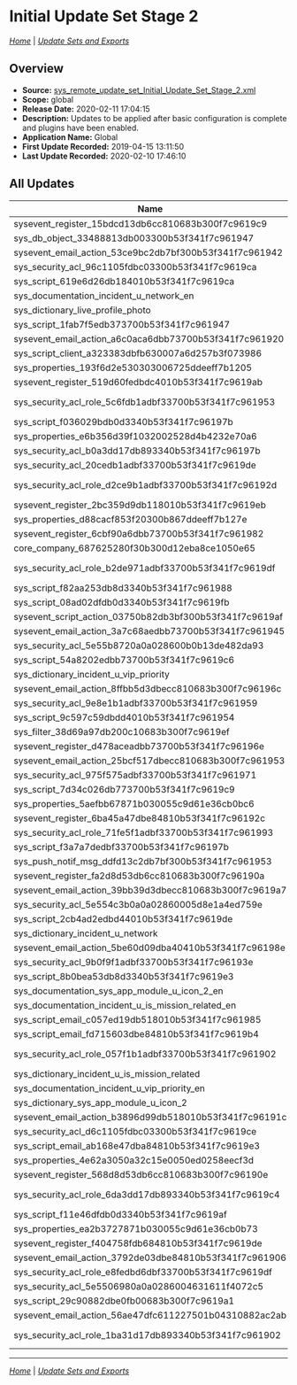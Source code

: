 # Initial Update Set Stage 2

*[Home](./README.md)* | *[Update Sets and Exports](./UpdateSetsAndExports.md)*

## Overview

- **Source:** [sys_remote_update_set_Initial_Update_Set_Stage_2.xml](./xml/sys_remote_update_set_Initial_Update_Set_Stage_2.xml)
- **Scope:** global
- **Release Date:** 2020-02-11 17:04:15
- **Description:** Updates to be applied after basic configuration is complete and plugins have been enabled.
- **Application Name:** Global
- **First Update Recorded:** 2019-04-15 13:11:50
- **Last Update Recorded:** 2020-02-10 17:46:10

## All Updates

| Name | **Type** / Table | Target | Comments |
|------|------------------|--------|----------|
| sysevent_register_15bdcd13db6cc810683b300f7c9619c9 | **Event Registration** / sc_req_item | army.sc_req_item.in_stock | |
| sys_db_object_33488813db003300b53f341f7c961947 | **Table** / sys_user | User | |
| sysevent_email_action_53ce9bc2db7bf300b53f341f7c961942 | **Notification** / sys_user | | |
| sys_security_acl_96c1105fdbc03300b53f341f7c9619ca | **Access Control** / sys_user.department | sys_user.department | |
| sys_script_619e6d26db184010b53f341f7c9619ca | **Business Rule** / sc_req_item | ARMY sc_req_item creating | |
| sys_documentation_incident_u_network_en | **Field Label** / incident | Incident.Network | |
| sys_dictionary_live_profile_photo | **Dictionary** / live_profile | Live Profile.Photo | |
| sys_script_1fab7f5edb373700b53f341f7c961947 | **Business Rule** / sys_user | User Building Changed | |
| sysevent_email_action_a6c0aca6dbb73700b53f341f7c961920 | **Notification** / sc_request | Requested For Profile Incomplete | |
| sys_script_client_a323383dbfb630007a6d257b3f073986 | **Client Script** / sc_task | Hide request item if request is not empt | |
| sys_properties_193f6d2e530303006725ddeeff7b1205 | **System Property** | com.snc.iam.incident_alert_task.closure | |
| sysevent_register_519d60fedbdc4010b53f341f7c9619ab | **Event Registration** / sc_req_item | army.generic.request.route | |
| sys_security_acl_role_5c6fdb1adbf33700b53f341f7c961953 | **Access Roles** / 975f575adbf33700b53f341f7c961971 | .user_admin | |
| sys_script_f036029bdb0d3340b53f341f7c96197b | **Business Rule** / sys_user | Sync User Profile Photo | |
| sys_properties_e6b356d39f1032002528d4b4232e70a6 | **System Property** | glide.sc.log.variable_actions | |
| sys_security_acl_b0a3dd17db893340b53f341f7c96197b | **Access Control** / incident.u_vip_priority | incident.u_vip_priority | |
| sys_security_acl_20cedb1adbf33700b53f341f7c9619de | **Access Control** / cmn_building | cmn_building | |
| sys_security_acl_role_d2ce9b1adbf33700b53f341f7c96192d | **Access Roles** / 20cedb1adbf33700b53f341f7c9619de | .user_admin | |
| sysevent_register_2bc359d9db118010b53f341f7c9619eb | **Event Registration** / sys_user_group | army.sys_user_group.task_unassigned | |
| sys_properties_d88cacf853f20300b867ddeeff7b127e | **System Property** | com.snc.incident.autoclose.basedon.resolved_at | |
| sysevent_register_6cbf90a6dbb73700b53f341f7c961982 | **Event Registration** / sc_request | army.sc_requested_for.profile_incomplete | |
| core_company_687625280f30b300d12eba8ce1050e65 | **Company** | HQ | |
| sys_security_acl_role_b2de971adbf33700b53f341f7c9619df | **Access Roles** / 20cedb1adbf33700b53f341f7c9619de | .admin | |
| sys_script_f82aa253db8d3340b53f341f7c961988 | **Business Rule** / sys_user | User VIP Changed | |
| sys_script_08ad02dfdb0d3340b53f341f7c9619fb | **Business Rule** / live_profile | Sync User Photo | |
| sysevent_script_action_03750b82db3bf300b53f341f7c9619af | **Script Action** / session.established | validateUserProfileCompliance | |
| sysevent_email_action_3a7c68aedbb73700b53f341f7c961945 | **Notification** / incident | Incident Caller Profile Incomplete | |
| sys_security_acl_5e55b8720a0a028600b0b13de482da93 | **Access Control** / sys_user.title | sys_user.title | |
| sys_script_54a8202edbb73700b53f341f7c9619c6 | **Business Rule** / incident | Incident caller profile validation | |
| sys_dictionary_incident_u_vip_priority | **Dictionary** / incident | Incident.VIP Priority | |
| sysevent_email_action_8ffbb5d3dbecc810683b300f7c96196c | **Notification** / sc_req_item | Notify Request Item In Stock | |
| sys_security_acl_9e8e1b1adbf33700b53f341f7c961959 | **Access Control** / cmn_building | cmn_building | |
| sys_script_9c597c59dbdd4010b53f341f7c961954 | **Business Rule** / task | Unassigned Task Work Warning | |
| sys_filter_38d69a97db200c10683b300f7c9619ef | **Filter** / sys_script_email | Name starts with army. | |
| sysevent_register_d478aceadbb73700b53f341f7c96196e | **Event Registration** / incident | army.incident_caller.profile_incomplete | |
| sysevent_email_action_25bcf517dbecc810683b300f7c961953 | **Notification** / sc_req_item | Notify Request Item Received | |
| sys_security_acl_975f575adbf33700b53f341f7c961971 | **Access Control** / cmn_building | cmn_building | |
| sys_script_7d34c026db773700b53f341f7c9619c9 | **Business Rule** / sc_request | Catalog requestor profile validation | |
| sys_properties_5aefbb67871b030055c9d61e36cb0bc6 | **System Property** | com.snc.incident.incident_alert.closure | |
| sysevent_register_6ba45a47dbe84810b53f341f7c96192c | **Event Registration** / sc_req_item | army.sc_req_item.no.fulfillment_group | |
| sys_security_acl_role_71fe5f1adbf33700b53f341f7c961993 | **Access Roles** / cmn_building | cmn_building.admin | |
| sys_script_f3a7a7dedbf33700b53f341f7c96197b | **Business Rule** / cmn_department | Ensure Department Business Unit | |
| sys_push_notif_msg_ddfd13c2db7bf300b53f341f7c961953 | **Push Notification Message** | NotifyProfileIncomplete | |
| sysevent_register_fa2d8d53db6cc810683b300f7c96190a | **Event Registration** / sc_req_item | army.sc_req_item.received | |
| sysevent_email_action_39bb39d3dbecc810683b300f7c9619a7 | **Notification** / sc_req_item | Notify Request Item Backordered | |
| sys_security_acl_5e554c3b0a0a02860005d8e1a4ed759e | **Access Control** / sys_user.mobile_phone | sys_user.mobile_phone | |
| sys_script_2cb4ad2edbd44010b53f341f7c9619de | **Business Rule** / sc_task | ARMY sc_task creating | |
| sys_dictionary_incident_u_network | **Dictionary** / incident | Incident.Network | |
| sysevent_email_action_5be60d09dba40410b53f341f7c96198e | **Notification** / sc_req_item | Service Request Item Routing | |
| sys_security_acl_9b0f9f1adbf33700b53f341f7c96193e | **Access Control** / cmn_building | cmn_building | |
| sys_script_8b0bea53db8d3340b53f341f7c9619e3 | **Business Rule** / sys_user | Initialize User VIP | |
| sys_documentation_sys_app_module_u_icon_2_en | **Field Label** / sys_app_module | Module.New Icon | |
| sys_documentation_incident_u_is_mission_related_en | **Field Label** / incident | Incident.Is Mission Related | |
| sys_script_email_c057ed19db518010b53f341f7c961985 | **Email Script** | army_task_group_notify_nouserassigned | |
| sys_script_email_fd715603dbe84810b53f341f7c9619b4 | **Email Script** | army.sc_req_item.fulfill_order | |
| sys_security_acl_role_057f1b1adbf33700b53f341f7c961902 | **Access Roles** / 975f575adbf33700b53f341f7c961971 | .admin | |
| sys_dictionary_incident_u_is_mission_related | **Dictionary** / incident | Incident.Is Mission Related | |
| sys_documentation_incident_u_vip_priority_en | **Field Label** / incident | Incident.VIP Priority | |
| sys_dictionary_sys_app_module_u_icon_2 | **Dictionary** / sys_app_module | Module.New Icon | |
| sysevent_email_action_b3896d99db518010b53f341f7c96191c | **Notification** / sys_user_group | Notify Group Task Not Assigned To User | |
| sys_security_acl_d6c1105fdbc03300b53f341f7c9619ce | **Access Control** / sys_user.manager | sys_user.manager | |
| sys_script_email_ab168e47dba84810b53f341f7c9619e3 | **Email Script** | army.generic.request.route | |
| sys_properties_4e62a3050a32c15e0050ed0258eecf3d | **System Property** | glide.email.test.user | |
| sysevent_register_568d8d53db6cc810683b300f7c96190e | **Event Registration** / sc_req_item | army.sc_req_item.backordered | |
| sys_security_acl_role_6da3dd17db893340b53f341f7c9619c4 | **Access Roles** / b0a3dd17db893340b53f341f7c96197b | .task_editor | |
| sys_script_f11e46dfdb0d3340b53f341f7c9619af | **Business Rule** / live_profile | Initialize User or Profile Photo | |
| sys_properties_ea2b3727871b030055c9d61e36cb0b73 | **System Property** | com.snc.incident.incident_task.closure | |
| sysevent_register_f404758fdb684810b53f341f7c9619de | **Event Registration** / sc_req_item | army.sc_req_item.fulfill_order | |
| sysevent_email_action_3792de03dbe84810b53f341f7c961906 | **Notification** / sc_req_item | Service Request Item Fulfill Order | |
| sys_security_acl_role_e8fedbd6dbf33700b53f341f7c9619df | **Access Roles** / cmn_building | cmn_building.user_admin | |
| sys_security_acl_5e5506980a0a0286004631611f4072c5 | **Access Control** / sys_user.phone | sys_user.phone | |
| sys_script_29c90882dbe0fb00683b300f7c9619a1 | **Business Rule** / sc_request | Request Submitted | |
| sysevent_email_action_56ae47dfc611227501b04310882ac2ab | **Notification** / incident | Incident assigned to my group | |
| sys_security_acl_role_1ba31d17db893340b53f341f7c961902 | **Access Roles** / b0a3dd17db893340b53f341f7c96197b | .itil | |

_____

*[Home](./README.md)* | *[Update Sets and Exports](./UpdateSetsAndExports.md)*
